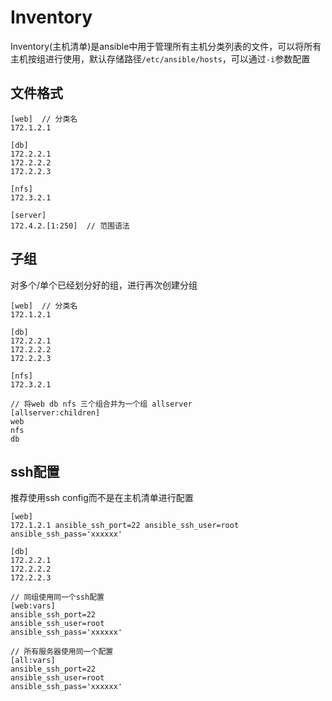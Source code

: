 # Inventory
Inventory(主机清单)是ansible中用于管理所有主机分类列表的文件，可以将所有主机按组进行使用，默认存储路径`/etc/ansible/hosts`，可以通过`-i`参数配置

## 文件格式
```
[web]  // 分类名
172.1.2.1

[db]
172.2.2.1
172.2.2.2
172.2.2.3

[nfs]
172.3.2.1

[server]
172.4.2.[1:250]  // 范围语法
```

## 子组
对多个/单个已经划分好的组，进行再次创建分组
```
[web]  // 分类名
172.1.2.1

[db]
172.2.2.1
172.2.2.2
172.2.2.3

[nfs]
172.3.2.1

// 将web db nfs 三个组合并为一个组 allserver
[allserver:children]
web
nfs
db
```

## ssh配置
推荐使用ssh config而不是在主机清单进行配置
```
[web]
172.1.2.1 ansible_ssh_port=22 ansible_ssh_user=root ansible_ssh_pass='xxxxxx'

[db]
172.2.2.1
172.2.2.2
172.2.2.3

// 同组使用同一个ssh配置
[web:vars]
ansible_ssh_port=22
ansible_ssh_user=root
ansible_ssh_pass='xxxxxx'

// 所有服务器使用同一个配置
[all:vars]
ansible_ssh_port=22
ansible_ssh_user=root
ansible_ssh_pass='xxxxxx'
```